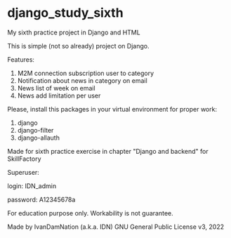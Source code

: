 # django_study_sixth

My sixth practice project in Django and HTML

This is simple (not so already) project on Django.

Features:
1) M2M connection subscription user to category
2) Notification about news in category on email
3) News list of week on email
4) News add limitation per user

Please, install this packages in your virtual environment for proper work:
1) django
2) django-filter
3) django-allauth

Made for sixth practice exercise in chapter "Django and backend" for SkillFactory

Superuser:

login: IDN_admin

password: A12345678a


For education purpose only. Workability is not guarantee.

Made by IvanDamNation (a.k.a. IDN) GNU General Public License v3, 2022
